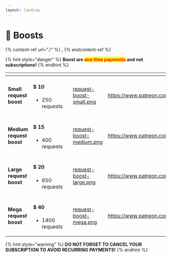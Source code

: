 ```yaml
---
layout: landing
---
```


# 🚀 Boosts

{% content-ref url="./" %}
[.](./)
{% endcontent-ref %}

{% hint style="danger" %}
**Boost are **<mark style="color:red;">**one time payments**</mark>** and not subscriptions!**
{% endhint %}

<table data-view="cards"><thead><tr><th></th><th></th><th></th><th data-hidden data-card-cover data-type="files"></th><th data-hidden data-card-target data-type="content-ref"></th></tr></thead><tbody><tr><td><strong>Small request boost</strong></td><td><h4>$ 10</h4><ul><li>250 requests</li></ul></td><td></td><td><a href=".gitbook/assets/request-boost-small.png">request-boost-small.png</a></td><td><a href="https://www.patreon.com/EasyVoc">https://www.patreon.com/EasyVoc</a></td></tr><tr><td><strong>Medium request boost</strong></td><td><h4>$ 15</h4><ul><li>400 requests</li></ul></td><td></td><td><a href=".gitbook/assets/request-boost-medium.png">request-boost-medium.png</a></td><td><a href="https://www.patreon.com/EasyVoc">https://www.patreon.com/EasyVoc</a></td></tr><tr><td><strong>Large request boost</strong></td><td><h4>$ 20</h4><ul><li>650 requests</li></ul></td><td></td><td><a href=".gitbook/assets/request-boost-large.png">request-boost-large.png</a></td><td><a href="https://www.patreon.com/EasyVoc">https://www.patreon.com/EasyVoc</a></td></tr><tr><td><strong>Mega request boost</strong></td><td><h4>$ 40</h4><ul><li>1400 requests</li></ul></td><td></td><td><a href=".gitbook/assets/request-boost-mega.png">request-boost-mega.png</a></td><td><a href="https://www.patreon.com/EasyVoc">https://www.patreon.com/EasyVoc</a></td></tr></tbody></table>

{% hint style="warning" %}
**DO NOT FORGET TO CANCEL YOUR SUBSCRIPTION TO AVOID RECURRING PAYMENTS!**
{% endhint %}

